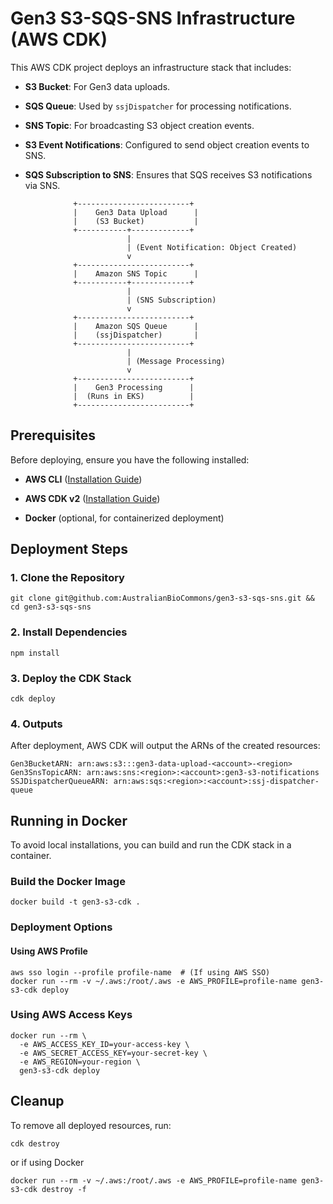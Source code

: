 Gen3 S3-SQS-SNS Infrastructure (AWS CDK)
========================================

This AWS CDK project deploys an infrastructure stack that includes:

-   **S3 Bucket**: For Gen3 data uploads.

-   **SQS Queue**: Used by `ssjDispatcher` for processing notifications.

-   **SNS Topic**: For broadcasting S3 object creation events.

-   **S3 Event Notifications**: Configured to send object creation events to SNS.

-   **SQS Subscription to SNS**: Ensures that SQS receives S3 notifications via SNS.
```
              +-------------------------+
              |    Gen3 Data Upload      |
              |    (S3 Bucket)           |
              +-----------+-------------+
                          |
                          | (Event Notification: Object Created)
                          v
              +-------------------------+
              |    Amazon SNS Topic      |
              +-----------+-------------+
                          |
                          | (SNS Subscription)
                          v
              +-------------------------+
              |    Amazon SQS Queue      |
              |    (ssjDispatcher)       |
              +-------------------------+
                          |
                          | (Message Processing)
                          v
              +-------------------------+
              |    Gen3 Processing      |
              |  (Runs in EKS)          |
              +-------------------------+
```
Prerequisites
----------------

Before deploying, ensure you have the following installed:

-   **AWS CLI** ([Installation Guide](https://docs.aws.amazon.com/cli/latest/userguide/install-cliv2.html))

-   **AWS CDK v2** ([Installation Guide](https://docs.aws.amazon.com/cdk/latest/guide/getting_started.html))

-   **Docker** (optional, for containerized deployment)

Deployment Steps
-------------------

### 1. Clone the Repository

```
git clone git@github.com:AustralianBioCommons/gen3-s3-sqs-sns.git && cd gen3-s3-sqs-sns
```

### 2. Install Dependencies

```
npm install 
```

### 3. Deploy the CDK Stack

```
cdk deploy
```

### 4. Outputs

After deployment, AWS CDK will output the ARNs of the created resources:

```
Gen3BucketARN: arn:aws:s3:::gen3-data-upload-<account>-<region>
Gen3SnsTopicARN: arn:aws:sns:<region>:<account>:gen3-s3-notifications
SSJDispatcherQueueARN: arn:aws:sqs:<region>:<account>:ssj-dispatcher-queue
```

Running in Docker
--------------------

To avoid local installations, you can build and run the CDK stack in a container.

### Build the Docker Image

```
docker build -t gen3-s3-cdk .
```

### Deployment Options
#### Using AWS Profile
```
aws sso login --profile profile-name  # (If using AWS SSO)
docker run --rm -v ~/.aws:/root/.aws -e AWS_PROFILE=profile-name gen3-s3-cdk deploy
```

### Using AWS Access Keys
```
docker run --rm \
  -e AWS_ACCESS_KEY_ID=your-access-key \
  -e AWS_SECRET_ACCESS_KEY=your-secret-key \
  -e AWS_REGION=your-region \
  gen3-s3-cdk deploy
```

Cleanup
-----------

To remove all deployed resources, run:

```
cdk destroy
```

or if using Docker
```
docker run --rm -v ~/.aws:/root/.aws -e AWS_PROFILE=profile-name gen3-s3-cdk destroy -f
```